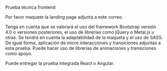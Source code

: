 Prueba técnica frontend

Por favor maquete la landing page adjunta a este correo. 

Tenga en cuenta que se valorará el uso del framework Bootstrap versión 4.0 o versiones posteriores, el uso de librerías como jQuery o Metal.js u otras. Se tendrá en cuenta la adaptabilidad de la maqueta y el uso de SASS. De igual forma, aplicación de micro interacciones y transiciones adjuntas a esta prueba. Puede hacer uso de librerías de animaciones y transiciones como apoyo.

Puede entregar la prueba integrada React o Angular.

